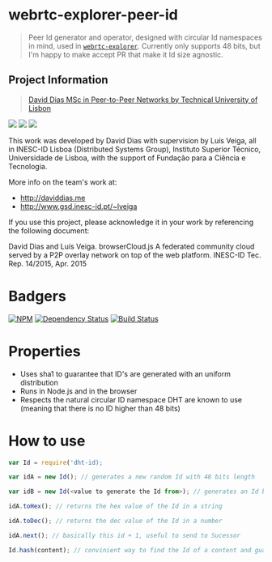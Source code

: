 webrtc-explorer-peer-id
======

> Peer Id generator and operator, designed with circular Id namespaces in mind, used in [`webrtc-explorer`](https://github.com/diasdavid/webrtc-explorer). Currently only supports 48 bits, but I'm happy to make accept PR that make it Id size agnostic.

## Project Information

> [David Dias MSc in Peer-to-Peer Networks by Technical University of Lisbon](https://github.com/diasdavid/browserCloudjs#research-and-development)

[![](https://img.shields.io/badge/INESC-GSD-brightgreen.svg?style=flat-square)](http://www.gsd.inesc-id.pt/) [![](https://img.shields.io/badge/TÉCNICO-LISBOA-blue.svg?style=flat-square)](http://tecnico.ulisboa.pt/) [![](https://img.shields.io/badge/project-browserCloudjs-blue.svg?style=flat-square)](https://github.com/diasdavid/browserCloudjs)

This work was developed by David Dias with supervision by Luís Veiga, all in INESC-ID Lisboa (Distributed Systems Group), Instituto Superior Técnico, Universidade de Lisboa, with the support of Fundação para a Ciência e Tecnologia. 

More info on the team's work at: 
- http://daviddias.me
- http://www.gsd.inesc-id.pt/~lveiga

If you use this project, please acknowledge it in your work by referencing the following document:

David Dias and Luís Veiga. browserCloud.js A federated community cloud served by a P2P overlay network on top of the web platform. INESC-ID Tec. Rep. 14/2015, Apr. 2015

# Badgers

[![NPM](https://nodei.co/npm/webrtc-explorer-peer-id.png?downloads=true&stars=true)](https://nodei.co/npm/webrtc-explorer-peer-id/)
[![Dependency Status](https://david-dm.org/diasdavid/webrtc-explorer-peer-id.svg)](https://david-dm.org/diasdavid/webrtc-explorer-peer-id)
[![Build Status](https://travis-ci.org/diasdavid/webrtc-explorer-peer-id.svg)](https://travis-ci.org/diasdavid/webrtc-explorer-peer-id)

# Properties

- Uses sha1 to guarantee that ID's are generated with an uniform distribution 
- Runs in Node.js and in the browser
- Respects the natural circular ID namespace DHT are known to use (meaning that there is no ID higher than 48 bits)

# How to use

```JavaScript
var Id = require('dht-id);

var idA = new Id(); // generates a new random Id with 48 bits length

var idB = new Id(<value to generate the Id from>); // generates an Id based on the value, same value always generates same Id

idA.toHex(); // returns the hex value of the Id in a string

idA.toDec(); // returns the dec value of the Id in a number

idA.next(); // basically this id + 1, useful to send to Sucessor

Id.hash(content); // convinient way to find the Id of a content and guarantee that it has our ideal id length
```
